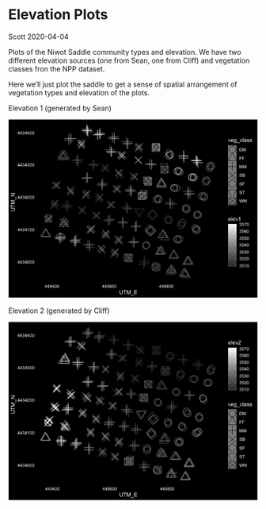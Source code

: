 Elevation Plots
================
Scott
2020-04-04

Plots of the Niwot Saddle community types and elevation. We have two
different elevation sources (one from Sean, one from Cliff) and
vegetation classes fron the NPP dataset.

Here we’ll just plot the saddle to get a sense of spatial arrangement of
vegetation types and elevation of the plots.

Elevation 1 (generated by Sean)

![](elevation_plottype_plots_files/figure-gfm/r%20elev1-1.png)<!-- -->

Elevation 2 (generated by Cliff)

![](elevation_plottype_plots_files/figure-gfm/r%20elev2-1.png)<!-- -->
